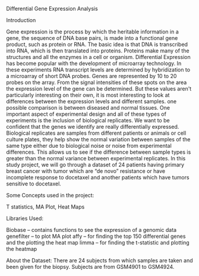 Differential Gene Expression Analysis


Introduction

Gene expression is the process by which the heritable information in a gene, the sequence of DNA
base pairs, is made into a functional gene product, such as protein or RNA. The basic idea is that
DNA is transcribed into RNA, which is then translated into proteins. Proteins make many of the
structures and all the enzymes in a cell or organism.
Differential Expression has become popular with the development of microarray technology. In
these experiments RNA transcript levels are determined by hybridization to a microarray of short
DNA probes. Genes are represented by 10 to 20 probes on the array. From the signal intensities of
these spots on the area the expression level of the gene can be determined. But these values
aren't particularly interesting on their own, it is most interesting to look at differences between the
expression levels and different samples. one possible comparison is between diseased and normal
tissues.
One important aspect of experimental design and all of these types of experiments is the inclusion
of biological replicates. We want to be confident that the genes we identify are really differentially
expressed. Biological replicates are samples from different patients or animals or cell culture
plates, they help show the normal variation between samples of the same type either due to
biological noise or noise from experimental differences. This allows us to see if the difference
between sample types is greater than the normal variance between experimental replicates.
In this study project, we will go through a dataset of 24 patients having primary breast cancer with
tumor which are “de novo” resistance or have incomplete response to docetaxel and another
patients which have tumors sensitive to docetaxel.

Some Concepts used in the project:

T statistics, MA Plot, Heat Maps

Libraries Used:

Biobase – contains functions to see the expression of a genomic data
genefilter – to plot MA  plot
affy – for finding the top 150 differential genes and the plotting the heat map
limma – for finding the t-statistic and plotting the heatmap

About the Dataset:
There are 24 subjects from which samples are taken and been given for the biopsy. Subjects are
from GSM4901 to GSM4924.

